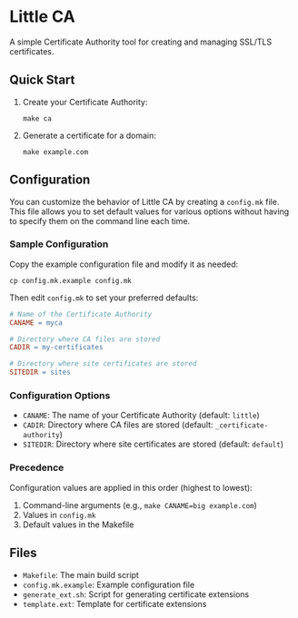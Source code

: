 # Little CA

A simple Certificate Authority tool for creating and managing SSL/TLS certificates.

## Quick Start

1. Create your Certificate Authority:
   ```
   make ca
   ```

2. Generate a certificate for a domain:
   ```
   make example.com
   ```

## Configuration

You can customize the behavior of Little CA by creating a `config.mk` file. This file allows you to set default values for various options without having to specify them on the command line each time.

### Sample Configuration

Copy the example configuration file and modify it as needed:

```
cp config.mk.example config.mk
```

Then edit `config.mk` to set your preferred defaults:

```makefile
# Name of the Certificate Authority
CANAME = myca

# Directory where CA files are stored
CADIR = my-certificates

# Directory where site certificates are stored
SITEDIR = sites
```

### Configuration Options

- `CANAME`: The name of your Certificate Authority (default: `little`)
- `CADIR`: Directory where CA files are stored (default: `_certificate-authority`)
- `SITEDIR`: Directory where site certificates are stored (default: `default`)

### Precedence

Configuration values are applied in this order (highest to lowest):

1. Command-line arguments (e.g., `make CANAME=big example.com`)
2. Values in `config.mk`
3. Default values in the Makefile

## Files

- `Makefile`: The main build script
- `config.mk.example`: Example configuration file
- `generate_ext.sh`: Script for generating certificate extensions
- `template.ext`: Template for certificate extensions
